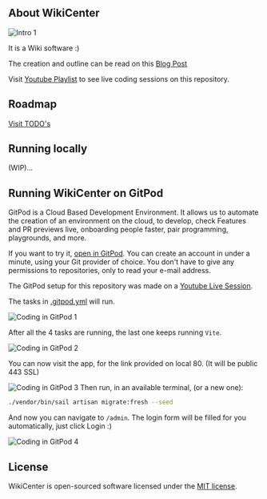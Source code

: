 ## About WikiCenter

![Intro 1](./docs/images/intro-1.png)

It is a Wiki software :)

The creation and outline can be read on this [Blog Post](https://blog.jpat.dev/building-a-wiki-software-with-laravel-and-filament)

Visit [Youtube Playlist](https://www.youtube.com/watch?v=aRI9-DzXOkI&list=PL2Njk5tK9lmuM5Oac06vxILXJvoYS3Qrs) to 
see live coding sessions on this repository.

## Roadmap

[Visit TODO's](./TODO.md)

## Running locally

(WIP)...

## Running WikiCenter on GitPod

GitPod is a Cloud Based Development Environment. It allows us to automate the creation of an environment on 
the cloud, to develop, check Features and PR previews live, onboarding people faster, pair programming, playgrounds, and more.

If you want to try it, [open in GitPod](https://gitpod.io/#https://github.com/ijpatricio/wikicenter).
You can create an account in under a minute, using your Git provider of choice. You don't have to give any permissions to repositories,
only to read your e-mail address.

The GitPod setup for this repository was made on a [Youtube Live Session](https://www.youtube.com/watch?v=Ng1WW45Zlho&list=PL2Njk5tK9lmuM5Oac06vxILXJvoYS3Qrs&index=4).

The tasks in [.gitpod.yml](./.gitpod.yml) will run.

![Coding in GitPod 1](./docs/images/coding-in-gitpod-1.png)

After all the 4 tasks are running, the last one keeps running `Vite`.

![Coding in GitPod 2](./docs/images/coding-in-gitpod-2.png)

You can now visit the app, for the link provided on local 80. (It will be public 443 SSL)

![Coding in GitPod 3](./docs/images/coding-in-gitpod-3.png)
Then run, in an available terminal, (or a new one):

```bash
./vendor/bin/sail artisan migrate:fresh --seed
```

And now you can navigate to `/admin`. The login form will be filled for you automatically, just click Login :)

![Coding in GitPod 4](./docs/images/coding-in-gitpod-4.png)

## License

WikiCenter is open-sourced software licensed under the [MIT license](https://opensource.org/licenses/MIT).
